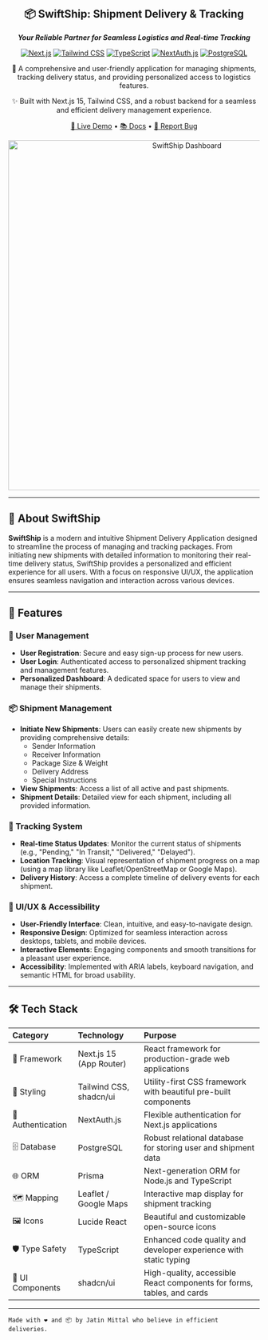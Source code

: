 <div align="center">

## 📦 SwiftShip: Shipment Delivery & Tracking

**_Your Reliable Partner for Seamless Logistics and Real-time Tracking_**

[![Next.js](https://img.shields.io/badge/Next.js-15-000000?style=for-the-badge&logo=next.js)](https://nextjs.org/)
[![Tailwind CSS](https://img.shields.io/badge/TailwindCSS-Custom-06B6D4?style=for-the-badge&logo=tailwind-css)](https://tailwindcss.com/)
[![TypeScript](https://img.shields.io/badge/TypeScript-Strongly%20Typed-3178C6?style=for-the-badge&logo=typescript)](https://www.typescriptlang.org/)
[![NextAuth.js](https://img.shields.io/badge/NextAuth.js-Authentication-FF6600?style=for-the-badge&logo=next.js)](https://next-auth.js.org/)
[![PostgreSQL](https://img.shields.io/badge/PostgreSQL-Database-336791?style=for-the-badge&logo=postgresql)](https://www.postgresql.org/)

🚀 A comprehensive and user-friendly application for managing shipments, tracking delivery status, and providing personalized access to logistics features.

✨ Built with Next.js 15, Tailwind CSS, and a robust backend for a seamless and efficient delivery management experience.

[🚀 Live Demo](https://swiftship.vercel.app/) • [📚 Docs](https://github.com/swiftship/docs) • [🐛 Report Bug](https://github.com/swiftship/issues)

<img src="/public/dashboard.png" alt="SwiftShip Dashboard" width="700"/>
</div>

---

## 🌟 About SwiftShip

**SwiftShip** is a modern and intuitive Shipment Delivery Application designed to streamline the process of managing and tracking packages. From initiating new shipments with detailed information to monitoring their real-time delivery status, SwiftShip provides a personalized and efficient experience for all users. With a focus on responsive UI/UX, the application ensures seamless navigation and interaction across various devices.

---

## 🚀 Features

### 🔐 User Management

-   **User Registration**: Secure and easy sign-up process for new users.
-   **User Login**: Authenticated access to personalized shipment tracking and management features.
-   **Personalized Dashboard**: A dedicated space for users to view and manage their shipments.

### 📦 Shipment Management

-   **Initiate New Shipments**: Users can easily create new shipments by providing comprehensive details:
    -   Sender Information
    -   Receiver Information
    -   Package Size & Weight
    -   Delivery Address
    -   Special Instructions
-   **View Shipments**: Access a list of all active and past shipments.
-   **Shipment Details**: Detailed view for each shipment, including all provided information.

### 📍 Tracking System

-   **Real-time Status Updates**: Monitor the current status of shipments (e.g., "Pending," "In Transit," "Delivered," "Delayed").
-   **Location Tracking**: Visual representation of shipment progress on a map (using a map library like Leaflet/OpenStreetMap or Google Maps).
-   **Delivery History**: Access a complete timeline of delivery events for each shipment.

### 🎨 UI/UX & Accessibility

-   **User-Friendly Interface**: Clean, intuitive, and easy-to-navigate design.
-   **Responsive Design**: Optimized for seamless interaction across desktops, tablets, and mobile devices.
-   **Interactive Elements**: Engaging components and smooth transitions for a pleasant user experience.
-   **Accessibility**: Implemented with ARIA labels, keyboard navigation, and semantic HTML for broad usability.

---

## 🛠 Tech Stack

| Category        | Technology             | Purpose                                                                     |
| :-------------- | :--------------------- | :-------------------------------------------------------------------------- |
| 🚀 Framework    | Next.js 15 (App Router)| React framework for production-grade web applications                       |
| 🎨 Styling      | Tailwind CSS, shadcn/ui| Utility-first CSS framework with beautiful pre-built components             |
| 🔐 Authentication| NextAuth.js            | Flexible authentication for Next.js applications                            |
| 🗄️ Database     | PostgreSQL             | Robust relational database for storing user and shipment data               |
| 🌐 ORM           | Prisma                 | Next-generation ORM for Node.js and TypeScript                            |
| 🗺️ Mapping      | Leaflet / Google Maps  | Interactive map display for shipment tracking                               |
| 🖼️ Icons        | Lucide React           | Beautiful and customizable open-source icons                                |
| 🛡️ Type Safety   | TypeScript             | Enhanced code quality and developer experience with static typing           |
| 📱 UI Components| shadcn/ui              | High-quality, accessible React components for forms, tables, and cards      |

---

`Made with ❤️ and 📦 by Jatin Mittal who believe in efficient deliveries.`
